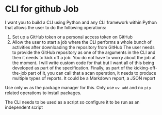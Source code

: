 # CLI for github Job

I want you to build a CLI using Python and any CLI framework within Python that allows the user to do the following operations:
1. Set up a GitHub token or a personal access token on GitHub
2. Allow the user to start a job where the CLI performs a whole bunch of activities after downloading the repository from GitHub  The user needs to provide the GitHub repository as one of the arguments in the CLI and then it needs to kick off a job. You do not have to worry about the job at the moment. I will write custom code for that but I want all of this being developed as part of the specification. Finally, as part of the kicking-off-the-job part of it, you can call that a scan operation, it needs to produce multiple types of reports. It could be a Markdown report, a JSON report

Use only `uv` as the package manager for this. Only use `uv add` and no `pip` related operations to install packages. 

The CLI needs to be used as a script so configure it to be run as an independent script